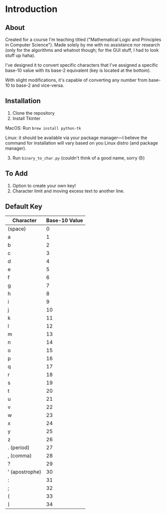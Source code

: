 # Introduction

## About
Created for a course I'm teaching titled ("Mathematical Logic and Principles in Computer Science"). Made solely by me with no assistance nor research (only for the algorithms and whatnot though; for the GUI stuff, I had to look stuff up haha).

I've designed it to convert specific characters that I've assigned a specific base-10 value with its base-2 equivalent (key is located at the bottom).

With slight modifications, it's capable of converting any number from base-10 to base-2 and vice-versa.

## Installation
1. Clone the repository
2. Install Tkinter

MacOS: Run `brew install python-tk`

Linux: it should be available via your package manager—I believe the command for installation will vary based on you Linux distro (and package manager).

3. Run `binary_to_char.py` (couldn't think of a good name, sorry 😞)

## To Add
1. Option to create your own key!
2. Character limit and moving excess text to another line.

## Default Key

| Character     | Base-10 Value   |
| ------------- | ------------- |
| (space) | 0 |
| a | 1 |
| b | 2 |
| c | 3 |
| d | 4 |
| e | 5 |
| f | 6 |
| g | 7 |
| h | 8 |
| i | 9 |
| j | 10 |
| k | 11 |
| l| 12 |
| m | 13 |
| n | 14 |
| o | 15 |
|p | 16 |
| q | 17 |
| r | 18 |
| s | 19 |
| t | 20 |
| u | 21 |
| v | 22 |
| w | 23 |
| x | 24 |
| y | 25 |
| z | 26 |
| . (period) | 27 |
| , (comma) | 28 |
| ? | 29 |
| ' (apostrophe) | 30 |
| : | 31 |
| ; | 32 |
| ( | 33 |
| ) | 34 |
